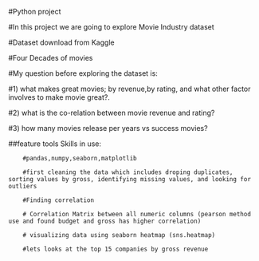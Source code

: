 #Python project

#In this project we are going to explore Movie Industry dataset

#Dataset download from Kaggle 

#Four Decades of movies

#My question before exploring the dataset is:

#1) what makes great movies; by revenue,by rating, and what other factor involves to make movie great?.

#2) what is the co-relation between movie revenue and rating?

#3) how many movies release per years vs success movies?


##feature tools Skills in use:

        #pandas,numpy,seaborn,matplotlib
        
        #first cleaning the data which includes droping duplicates, sorting values by gross, identifying missing values, and looking for outliers
        
        #Finding correlation 
        
        # Correlation Matrix between all numeric columns (pearson method use and found budget and gross has higher correlation)
        
        # visualizing data using seaborn heatmap (sns.heatmap)
        
        #lets looks at the top 15 companies by gross revenue
